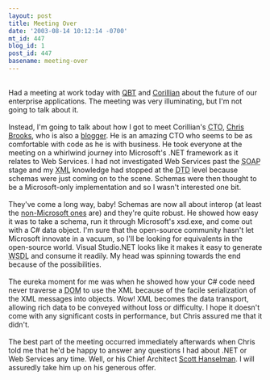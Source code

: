 ```yaml
---
layout: post
title: Meeting Over
date: '2003-08-14 10:12:14 -0700'
mt_id: 447
blog_id: 1
post_id: 447
basename: meeting-over
---
```

<br />Had a meeting at work today with <a href="http://www.qbt.com/">QBT</a> and <a href="http://www.corillian.com/">Corillian</a> about the future of our enterprise applications. The meeting was very illuminating, but I'm not going to talk about it.<br /><br />Instead, I'm going to talk about how I got to meet Corillian's <acronym title="Chief Technology Officer">CTO</acronym>, <a href="http://c2.com/cgi/wiki?ChrisBrooks">Chris Brooks</a>, who is also a <a href="http://www.chrisbrooks.org/">blogger</a>. He is an amazing CTO who seems to be as comfortable with code as he is with business. He took everyone at the meeting on a whirlwind journey into Microsoft's .NET framework as it relates to Web Services. I had not investigated Web Services past the <acronym title="Simple Object Access Protocol">SOAP</acronym> stage and my <acronym title="eXtensible Markup Language">XML</acronym> knowledge had stopped at the <acronym title="Document Type Definition">DTD</acronym> level because schemas were just coming on to the scene. Schemas were then thought to be a Microsoft-only implementation and so I wasn't interested one bit.<br /><br />They've come a long way, baby! Schemas are now all about interop (at least the <a href="http://xml.apache.org/axis/">non-Microsoft ones</a> are) and they're quite robust. He showed how easy it was to take a schema, run it through Microsoft's xsd.exe, and come out with a C# data object. I'm sure that the open-source community hasn't let Microsoft innovate in a vacuum, so I'll be looking for equivalents in the open-source world. Visual Studio.NET looks like it makes it easy to generate <acronym title="Web Services Definition Language">WSDL</acronym> and consume it readily. My head was spinning towards the end because of the possibilities.<br /><br />The eureka moment for me was when he showed how your C# code need never traverse a <acronym title="Document Object Model">DOM</acronym> to use the XML because of the facile serialization of the XML messages into objects. Wow! XML becomes the data transport, allowing rich data to be conveyed without loss or difficulty. I hope it doesn't come with any significant costs in performance, but Chris assured me that it didn't.<br /><br />The best part of the meeting occurred immediately afterwards when Chris told me that he'd be happy to answer any questions I had about .NET or Web Services any time. Well, or his Chief Architect <a href="http://radio.weblogs.com/0106747/">Scott Hanselman</a>. I will assuredly take him up on his generous offer.<br /><br /><br />
